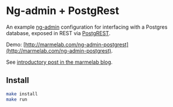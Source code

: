 Ng-admin + PostgRest
====================

An example [ng-admin](https://github.com/marmelab/ng-admin) configuration for interfacing with a Postgres database, exposed in REST via [PostgREST](https://github.com/begriffs/postgrest).

Demo: [http://marmelab.com/ng-admin-postgrest](http://marmelab.com/ng-admin-postgrest).

See [introductory post in the marmelab blog](http://marmelab.com/blog/2015/03/23/using-ng-admin-with-postgrest.html).

Install
-------

```sh
make install
make run
```
